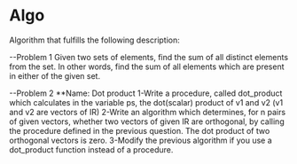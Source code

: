 # Algo

Algorithm that fulfills the following description:

--Problem 1
Given two sets of elements, find the sum of all distinct elements from the set. 
In other words, find the sum of all elements which are present in either of the given set.

--Problem 2
**Name: Dot product
1-Write a procedure, called dot_product which calculates in the variable ps, the dot(scalar) product of v1 and v2 (v1 and v2 are vectors of IR)
2-Write an algorithm which determines, for n pairs of given vectors, whether two vectors of given IR are orthogonal, by calling the procedure defined in the previous question. The dot product of two orthogonal vectors is zero.
3-Modify the previous algorithm if you use a dot_product function instead of a procedure.
